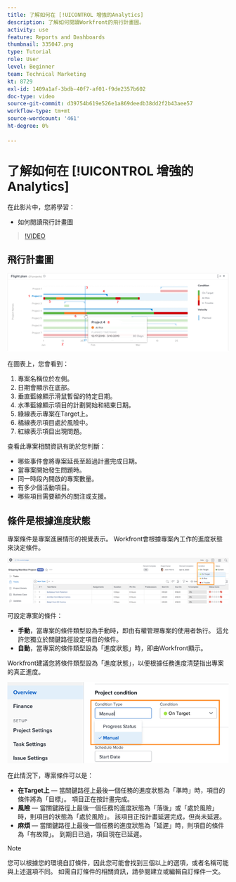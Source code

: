 ```yaml
---
title: 了解如何在 [!UICONTROL 增強的Analytics]
description: 了解如何閱讀Workfront的飛行計畫圖。
activity: use
feature: Reports and Dashboards
thumbnail: 335047.png
type: Tutorial
role: User
level: Beginner
team: Technical Marketing
kt: 8729
exl-id: 1409a1af-3bdb-40f7-af01-f9de2357b602
doc-type: video
source-git-commit: d39754b619e526e1a869deedb38dd2f2b43aee57
workflow-type: tm+mt
source-wordcount: '461'
ht-degree: 0%

---
```


# 了解如何在 [!UICONTROL 增強的Analytics]

在此影片中，您將學習：

* 如何閱讀飛行計畫圖

>[!VIDEO](https://video.tv.adobe.com/v/335047/?quality=12)

## 飛行計畫圖

![飛行計畫圖的影像，其編號與下面的項目符號匹配](assets/section-2-1.png)

在圖表上，您會看到：

1. 專案名稱位於左側。
1. 日期會顯示在底部。
1. 垂直藍線顯示滑鼠暫留的特定日期。
1. 水準藍線顯示項目的計劃開始和結束日期。
1. 綠線表示專案在Target上。
1. 橘線表示項目處於風險中。
1. 紅線表示項目出現問題。

查看此專案相關資訊有助於您判斷：

* 哪些事件會將專案延長至超過計畫完成日期。
* 當專案開始發生問題時。
* 同一時段內開啟的專案數量。
* 有多少個活動項目。
* 哪些項目需要額外的關注或支援。

## 條件是根據進度狀態

專案條件是專案進展情形的視覺表示。 Workfront會根據專案內工作的進度狀態來決定條件。

![可能的進度狀態的影像](assets/section-2-2.png)

可設定專案的條件：

* **手動**，當專案的條件類型設為手動時，即由有權管理專案的使用者執行。 這允許您獨立於關鍵路徑設定項目的條件。
* **自動**，當專案的條件類型設為「進度狀態」時，即由Workfront顯示。

Workfront建議您將條件類型設為「進度狀態」，以便根據任務進度清楚指出專案的真正進度。

![可能的進度狀態的影像](assets/section-2-3.png)

在此情況下，專案條件可以是：

* **在Target上** — 當關鍵路徑上最後一個任務的進度狀態為「準時」時，項目的條件將為「目標」。 項目正在按計畫完成。
* **風險** — 當關鍵路徑上最後一個任務的進度狀態為「落後」或「處於風險」時，則項目的狀態為「處於風險」。 該項目正按計畫延遲完成，但尚未延遲。
* **麻煩** — 當關鍵路徑上最後一個任務的進度狀態為「延遲」時，則項目的條件為「有故障」。 到期日已過，項目現在已延遲。

>[!NOTE]
>
>您可以根據您的環境自訂條件，因此您可能會找到三個以上的選項，或者名稱可能與上述選項不同。 如需自訂條件的相關資訊，請參閱建立或編輯自訂條件一文。
